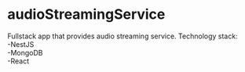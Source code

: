 # audioStreamingService
Fullstack app that provides audio streaming service.
Technology stack:<br>
-NestJS<br>
-MongoDB<br>
-React<br>
